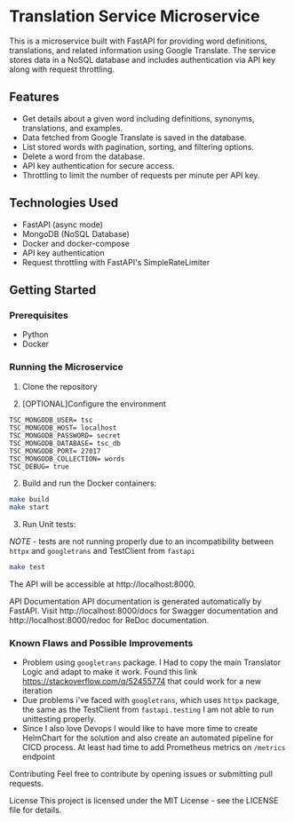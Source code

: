 
# Translation Service Microservice

This is a microservice built with FastAPI for providing word definitions, translations, and related information using Google Translate. The service stores data in a NoSQL database and includes authentication via API key along with request throttling.

## Features

- Get details about a given word including definitions, synonyms, translations, and examples.
- Data fetched from Google Translate is saved in the database.
- List stored words with pagination, sorting, and filtering options.
- Delete a word from the database.
- API key authentication for secure access.
- Throttling to limit the number of requests per minute per API key.

## Technologies Used

- FastAPI (async mode)
- MongoDB (NoSQL Database)
- Docker and docker-compose
- API key authentication
- Request throttling with FastAPI's SimpleRateLimiter

## Getting Started

### Prerequisites

- Python
- Docker

### Running the Microservice

1. Clone the repository

2. [OPTIONAL]Configure the environment

```env
TSC_MONGODB_USER= tsc
TSC_MONGODB_HOST= localhost
TSC_MONGODB_PASSWORD= secret
TSC_MONGODB_DATABASE= tsc_db
TSC_MONGODB_PORT= 27017
TSC_MONGODB_COLLECTION= words
TSC_DEBUG= true
```

2. Build and run the Docker containers:

```bash
make build
make start
```

3. Run Unit tests:

*NOTE* - tests are not running properly due to an incompatibility between `httpx` and `googletrans` and TestClient from `fastapi`



```bash
make test
```


The API will be accessible at http://localhost:8000.

API Documentation
API documentation is generated automatically by FastAPI. Visit http://localhost:8000/docs for Swagger documentation and http://localhost:8000/redoc for ReDoc documentation.

### Known Flaws and Possible Improvements

- Problem using `googletrans` package. I Had to copy the main Translator Logic and adapt to make it work. Found this link https://stackoverflow.com/q/52455774 that could work for a new iteration
- Due problems i've faced with `googletrans`, which uses `httpx` package, the same as the TestClient from `fastapi.testing` I am not able to run unittesting properly.
- Since I also love Devops I would like to have more time to create HelmChart for the solution and also create an automated pipeline for CICD process. At least had time to add Prometheus metrics on `/metrics` endpoint

Contributing
Feel free to contribute by opening issues or submitting pull requests.

License
This project is licensed under the MIT License - see the LICENSE file for details.


